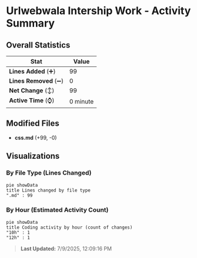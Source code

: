 # Urlwebwala Intership Work - Activity Summary 

## Overall Statistics

| Stat                   | Value                                                             |
| ---------------------- | ----------------------------------------------------------------- |
| **Lines Added** (➕)   | 99                                          |
| **Lines Removed** (➖) | 0                                        |
| **Net Change** (↕)    | 99                |
| **Active Time** (⌚)   | 0 minute |


## Modified Files
- **css.md** (+99, -0)

## Visualizations

### By File Type (Lines Changed)

```mermaid
pie showData
title Lines changed by file type
".md" : 99
```

### By Hour (Estimated Activity Count)

```mermaid
pie showData
title Coding activity by hour (count of changes)
"10h" : 1
"12h" : 1
```


> **Last Updated:** 7/9/2025, 12:09:16 PM